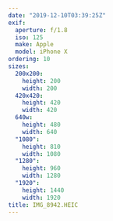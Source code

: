 ```yaml
---
date: "2019-12-10T03:39:25Z"
exif:
  aperture: f/1.8
  iso: 125
  make: Apple
  model: iPhone X
ordering: 10
sizes:
  200x200:
    height: 200
    width: 200
  420x420:
    height: 420
    width: 420
  640w:
    height: 480
    width: 640
  "1080":
    height: 810
    width: 1080
  "1280":
    height: 960
    width: 1280
  "1920":
    height: 1440
    width: 1920
title: IMG_8942.HEIC
---
```

